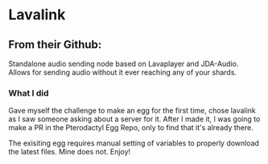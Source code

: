 # Lavalink

## From their Github:

Standalone audio sending node based on Lavaplayer and JDA-Audio. Allows for sending audio without it ever reaching any of your shards.

### What I did

Gave myself the challenge to make an egg for the first time, chose lavalink as I saw someone asking about a server for it. After I made it, I was going to make a PR in the Pterodactyl Egg Repo, only to find that it's already there. 

The exisiting egg requires manual setting of variables to properly download the latest files. Mine does not. Enjoy! 
